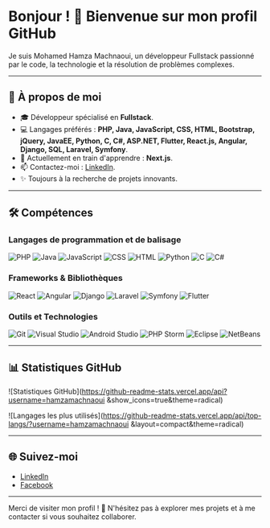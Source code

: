 # Bonjour ! 👋 Bienvenue sur mon profil GitHub

Je suis Mohamed Hamza Machnaoui, un développeur Fullstack passionné par le code, la technologie et la résolution de problèmes complexes.

---

## 🚀 À propos de moi

- 🎓 Développeur spécialisé en **Fullstack**.
- 💻 Langages préférés : **PHP, Java, JavaScript, CSS, HTML, Bootstrap, jQuery, JavaEE, Python, C, C#, ASP.NET, Flutter, React.js, Angular, Django, SQL, Laravel, Symfony**.
- 🌱 Actuellement en train d'apprendre : **Next.js**.
- 📫 Contactez-moi : [LinkedIn](https://ma.linkedin.com/in/mohamed-hamza-machnaoui).
- ✨ Toujours à la recherche de projets innovants.

---

## 🛠️ Compétences

### Langages de programmation et de balisage

![PHP](https://img.shields.io/badge/PHP-777BB4?style=for-the-badge&logo=php&logoColor=white)
![Java](https://img.shields.io/badge/Java-007396?style=for-the-badge&logo=java&logoColor=white)
![JavaScript](https://img.shields.io/badge/JavaScript-F7DF1E?style=for-the-badge&logo=javascript&logoColor=black)
![CSS](https://img.shields.io/badge/CSS-1572B6?style=for-the-badge&logo=css3&logoColor=white)
![HTML](https://img.shields.io/badge/HTML-E34F26?style=for-the-badge&logo=html5&logoColor=white)
![Python](https://img.shields.io/badge/Python-3776AB?style=for-the-badge&logo=python&logoColor=white)
![C](https://img.shields.io/badge/C-A8B9CC?style=for-the-badge&logo=c&logoColor=white)
![C#](https://img.shields.io/badge/C%23-239120?style=for-the-badge&logo=c-sharp&logoColor=white)

### Frameworks & Bibliothèques

![React](https://img.shields.io/badge/React-61DAFB?style=for-the-badge&logo=react&logoColor=black)
![Angular](https://img.shields.io/badge/Angular-DD0031?style=for-the-badge&logo=angular&logoColor=white)
![Django](https://img.shields.io/badge/Django-092E20?style=for-the-badge&logo=django&logoColor=white)
![Laravel](https://img.shields.io/badge/Laravel-FF2D20?style=for-the-badge&logo=laravel&logoColor=white)
![Symfony](https://img.shields.io/badge/Symfony-000000?style=for-the-badge&logo=symfony&logoColor=white)
![Flutter](https://img.shields.io/badge/Flutter-02569B?style=for-the-badge&logo=flutter&logoColor=white)

### Outils et Technologies

![Git](https://img.shields.io/badge/Git-F05032?style=for-the-badge&logo=git&logoColor=white)
![Visual Studio](https://img.shields.io/badge/Visual%20Studio-5C2D91?style=for-the-badge&logo=visual-studio&logoColor=white)
![Android Studio](https://img.shields.io/badge/Android%20Studio-3DDC84?style=for-the-badge&logo=android-studio&logoColor=white)
![PHP Storm](https://img.shields.io/badge/PHPStorm-000000?style=for-the-badge&logo=phpstorm&logoColor=white)
![Eclipse](https://img.shields.io/badge/Eclipse-2C2255?style=for-the-badge&logo=eclipse&logoColor=white)
![NetBeans](https://img.shields.io/badge/NetBeans-1B6AC6?style=for-the-badge&logo=apache-netbeans-ide&logoColor=white)

---

## 📊 Statistiques GitHub

![Statistiques GitHub](https://github-readme-stats.vercel.app/api?username=hamzamachnaoui
&show_icons=true&theme=radical)

![Langages les plus utilisés](https://github-readme-stats.vercel.app/api/top-langs/?username=hamzamachnaoui
&layout=compact&theme=radical)

---

## 🌐 Suivez-moi

- [LinkedIn](https://ma.linkedin.com/in/mohamed-hamza-machnaoui)
- [Facebook](https://facebook.com/hamza.machnaoui)

---

Merci de visiter mon profil ! 🙏 N'hésitez pas à explorer mes projets et à me contacter si vous souhaitez collaborer.
